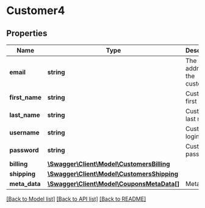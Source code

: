 # Customer4

## Properties
Name | Type | Description | Notes
------------ | ------------- | ------------- | -------------
**email** | **string** | The email address for the customer. | [optional] 
**first_name** | **string** | Customer first name. | [optional] 
**last_name** | **string** | Customer last name. | [optional] 
**username** | **string** | Customer login name. | [optional] 
**password** | **string** | Customer password. | [optional] 
**billing** | [**\Swagger\Client\Model\CustomersBilling**](CustomersBilling.md) |  | [optional] 
**shipping** | [**\Swagger\Client\Model\CustomersShipping**](CustomersShipping.md) |  | [optional] 
**meta_data** | [**\Swagger\Client\Model\CouponsMetaData[]**](CouponsMetaData.md) | Meta data. | [optional] 

[[Back to Model list]](../../README.md#documentation-for-models) [[Back to API list]](../../README.md#documentation-for-api-endpoints) [[Back to README]](../../README.md)

